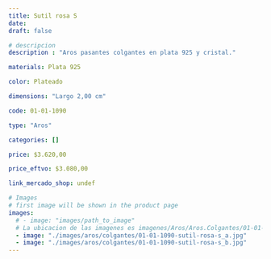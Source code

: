 ```yaml
---
title: Sutil rosa S
date: 
draft: false

# descripcion
description : "Aros pasantes colgantes en plata 925 y cristal."

materials: Plata 925

color: Plateado

dimensions: "Largo 2,00 cm"

code: 01-01-1090

type: "Aros"

categories: []

price: $3.620,00

price_eftvo: $3.080,00

link_mercado_shop: undef

# Images
# first image will be shown in the product page
images:
  # - image: "images/path_to_image"
  # La ubicacion de las imagenes es imagenes/Aros/Aros.Colgantes/01-01-1090-sutil-rosa-s
  - image: "./images/aros/colgantes/01-01-1090-sutil-rosa-s_a.jpg"
  - image: "./images/aros/colgantes/01-01-1090-sutil-rosa-s_b.jpg"
---
```

